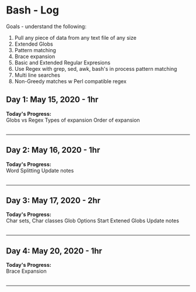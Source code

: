 <!-- 
## Day N: May N, 2020 - Nhr
**Today's Progress:**  
**Thoughts:**  
**Link to work:**  
<br><br>

---
-->

# Bash - Log

Goals - understand the following:
1. Pull any piece of data from any text file of any size
2. Extended Globs
3. Pattern matching
4. Brace expansion
5. Basic and Extended Regular Expresions
6. Use Regex with grep, sed, awk, bash's in process pattern matching
7. Multi line searches
8. Non-Greedy matches w Perl compatible regex


## Day 1: May 15, 2020 - 1hr
**Today's Progress:**  
Globs vs Regex
Types of expansion
Order of expansion
<br><br>

---
## Day 2: May 16, 2020 - 1hr
**Today's Progress:**  
Word Splitting
Update notes
<br><br>

---
## Day 3: May 17, 2020 - 2hr
**Today's Progress:**  
Char sets, Char classes
Glob Options
Start Extened Globs
Update notes
<br><br>

---
## Day 4: May 20, 2020 - 1hr
**Today's Progress:**  
Brace Expansion
<br><br>

---